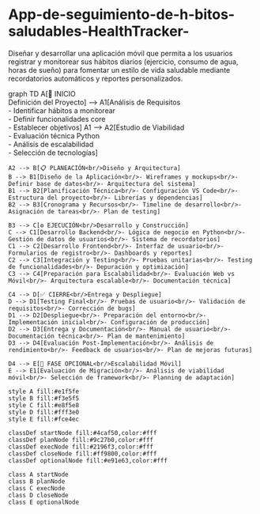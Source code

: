 # App-de-seguimiento-de-h-bitos-saludables-HealthTracker-
Diseñar y desarrollar una aplicación móvil que permita a los usuarios registrar y monitorear sus hábitos diarios (ejercicio, consumo de agua, horas de sueño) para fomentar un estilo de vida saludable mediante recordatorios automáticos y reportes personalizados.

graph TD
    A[🚀 INICIO<br/>Definición del Proyecto] --> A1[Análisis de Requisitos<br/>- Identificar hábitos a monitorear<br/>- Definir funcionalidades core<br/>- Establecer objetivos]
    A1 --> A2[Estudio de Viabilidad<br/>- Evaluación técnica Python<br/>- Análisis de escalabilidad<br/>- Selección de tecnologías]
    
    A2 --> B[📋 PLANEACIÓN<br/>Diseño y Arquitectura]
    B --> B1[Diseño de la Aplicación<br/>- Wireframes y mockups<br/>- Definir base de datos<br/>- Arquitectura del sistema]
    B1 --> B2[Planificación Técnica<br/>- Configuración VS Code<br/>- Estructura del proyecto<br/>- Librerías y dependencias]
    B2 --> B3[Cronograma y Recursos<br/>- Timeline de desarrollo<br/>- Asignación de tareas<br/>- Plan de testing]
    
    B3 --> C[⚙️ EJECUCIÓN<br/>Desarrollo y Construcción]
    C --> C1[Desarrollo Backend<br/>- Lógica de negocio en Python<br/>- Gestión de datos de usuarios<br/>- Sistema de recordatorios]
    C1 --> C2[Desarrollo Frontend<br/>- Interfaz de usuario<br/>- Formularios de registro<br/>- Dashboards y reportes]
    C2 --> C3[Integración y Testing<br/>- Pruebas unitarias<br/>- Testing de funcionalidades<br/>- Depuración y optimización]
    C3 --> C4[Preparación para Escalabilidad<br/>- Evaluación Web vs Móvil<br/>- Arquitectura escalable<br/>- Documentación técnica]
    
    C4 --> D[✅ CIERRE<br/>Entrega y Despliegue]
    D --> D1[Testing Final<br/>- Pruebas de usuario<br/>- Validación de requisitos<br/>- Corrección de bugs]
    D1 --> D2[Despliegue<br/>- Preparación del entorno<br/>- Implementación inicial<br/>- Configuración de producción]
    D2 --> D3[Entrega y Documentación<br/>- Manual de usuario<br/>- Documentación técnica<br/>- Plan de mantenimiento]
    D3 --> D4[Evaluación Post-Implementación<br/>- Análisis de rendimiento<br/>- Feedback de usuarios<br/>- Plan de mejoras futuras]
    
    D4 --> E[🔄 FASE OPCIONAL<br/>Escalabilidad Móvil]
    E --> E1[Evaluación de Migración<br/>- Análisis de viabilidad móvil<br/>- Selección de framework<br/>- Planning de adaptación]
    
    style A fill:#e1f5fe
    style B fill:#f3e5f5
    style C fill:#e8f5e8
    style D fill:#fff3e0
    style E fill:#fce4ec
    
    classDef startNode fill:#4caf50,color:#fff
    classDef planNode fill:#9c27b0,color:#fff
    classDef execNode fill:#2196f3,color:#fff
    classDef closeNode fill:#ff9800,color:#fff
    classDef optionalNode fill:#e91e63,color:#fff
    
    class A startNode
    class B planNode
    class C execNode
    class D closeNode
    class E optionalNode
